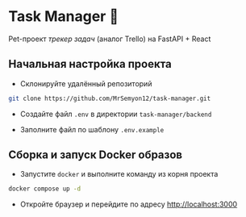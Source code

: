 # Task Manager :pushpin:

Pet-проект _трекер задач_ (аналог Trello) на FastAPI + React

## Начальная настройка проекта

- Cклонируйте удалённый репозиторий

```bash
git clone https://github.com/MrSemyon12/task-manager.git
```

- Создайте файл `.env` в директории `task-manager/backend`

- Заполните файл по шаблону `.env.example`

## Сборка и запуск Docker образов

- Запустите `docker` и выполните команду из корня проекта

```bash
docker compose up -d
```

- Откройте браузер и перейдите по адресу [http://localhost:3000](http://localhost:3000)
